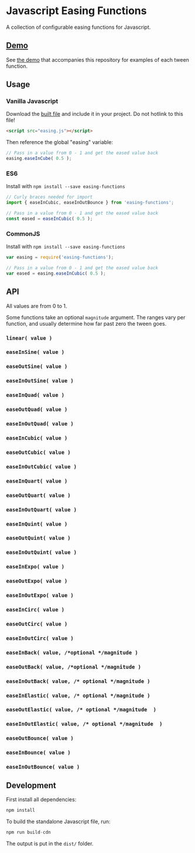 # Javascript Easing Functions

A collection of configurable easing functions for Javascript.

## [Demo](http://delvarworld.github.io/easing-functions/gh-pages/)

See [the demo](http://delvarworld.github.io/easing-functions/gh-pages/http://delvarworld.github.io/easing-functions/gh-pages/) that accompanies this repository for examples of each tween function.

## Usage

### Vanilla Javascript

Download the [built file](http://andrewray.me/easing.js) and include it in your project. Do not hotlink to this file!

```html
<script src="easing.js"></script>
```

Then reference the global "easing" variable:

```js
// Pass in a value from 0 - 1 and get the eased value back
easing.easeInCube( 0.5 );
```

### ES6

Install with `npm install --save easing-functions`

```js
// Curly braces needed for import
import { easeInCubic, easeInOutBounce } from 'easing-functions';

// Pass in a value from 0 - 1 and get the eased value back
const eased = easeInCubic( 0.5 );
```

### CommonJS

Install with `npm install --save easing-functions`

```js
var easing = require('easing-functions');

// Pass in a value from 0 - 1 and get the eased value back
var eased = easing.easeInCubic( 0.5 );
```

## API

All values are from 0 to 1.

Some functions take an optional `magnitude` argument. The ranges vary per function, and usually determine how far past zero the tween goes.

### `linear( value )`

### `easeInSine( value )`

### `easeOutSine( value )`

### `easeInOutSine( value )`

### `easeInQuad( value )`

### `easeOutQuad( value )`

### `easeInOutQuad( value )`

### `easeInCubic( value )`

### `easeOutCubic( value )`

### `easeInOutCubic( value )`

### `easeInQuart( value )`

### `easeOutQuart( value )`

### `easeInOutQuart( value )`

### `easeInQuint( value )`

### `easeOutQuint( value )`

### `easeInOutQuint( value )`

### `easeInExpo( value )`

### `easeOutExpo( value )`

### `easeInOutExpo( value )`

### `easeInCirc( value )`

### `easeOutCirc( value )`

### `easeInOutCirc( value )`

### `easeInBack( value, /*optional */magnitude )`

### `easeOutBack( value, /*optional */magnitude )`

### `easeInOutBack( value, /* optional */magnitude )`

### `easeInElastic( value, /* optional */magnitude )`

### `easeOutElastic( value, /* optional */magnitude  )`

### `easeInOutElastic( value, /* optional */magnitude  )`

### `easeOutBounce( value )`

### `easeInBounce( value )`

### `easeInOutBounce( value )`

## Development

First install all dependencies:

```js
npm install
```

To build the standalone Javascript file, run:

```js
npm run build-cdn
```

The output is put in the `dist/` folder.
